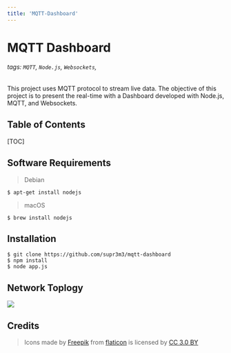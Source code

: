 ```yaml
---
title: 'MQTT-Dashboard'
---
```


MQTT Dashboard
===
###### tags: `MQTT`, `Node.js`, `Websockets`, 

This project uses MQTT protocol to stream live data. The objective of this project is to present the real-time with a Dashboard developed with Node.js, MQTT, and Websockets.

## Table of Contents

[TOC]

Software Requirements
---
> Debian
```
$ apt-get install nodejs
```
> macOS
```
$ brew install nodejs
```

Installation
---

```gherkin=
$ git clone https://github.com/supr3m3/mqtt-dashboard
$ npm install
$ node app.js
```

## Network Toplogy
![](https://i.imgur.com/JFWZNxz.png)

## Credits
> Icons made by [Freepik](https://www.freepik.com/) from [flaticon](https://flaticon) is licensed by [CC 3.0 BY](https://creativecommons.org/)

